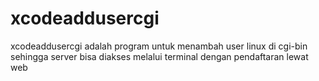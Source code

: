 # xcodeaddusercgi
xcodeaddusercgi adalah program untuk menambah user linux di cgi-bin sehingga server bisa diakses melalui terminal dengan pendaftaran lewat web
